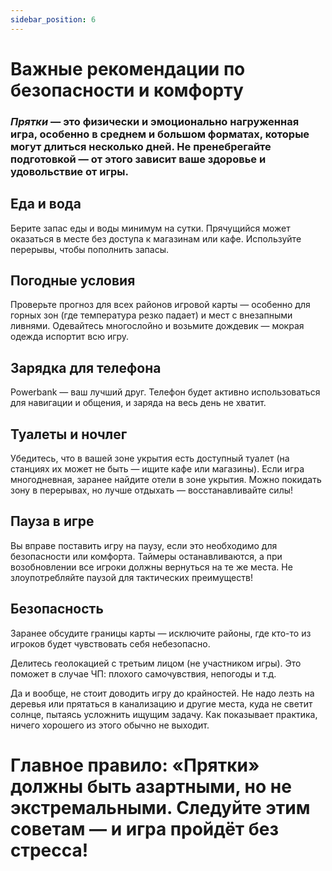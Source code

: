 ```yaml
---
sidebar_position: 6
---
```


# Важные рекомендации по безопасности и комфорту

### _Прятки_ — это физически и эмоционально нагруженная игра, особенно в среднем и большом форматах, которые могут длиться несколько дней. Не пренебрегайте подготовкой — от этого зависит ваше здоровье и удовольствие от игры.

## Еда и вода
Берите запас еды и воды минимум на сутки.
Прячущийся может оказаться в месте без доступа к магазинам или кафе. Используйте перерывы, чтобы пополнить запасы.

## Погодные условия
Проверьте прогноз для всех районов игровой карты — особенно для горных зон (где температура резко падает) и мест с внезапными ливнями.
Одевайтесь многослойно и возьмите дождевик — мокрая одежда испортит всю игру.

## Зарядка для телефона
Powerbank — ваш лучший друг. Телефон будет активно использоваться для навигации и общения, и заряда на весь день не хватит.

## Туалеты и ночлег
Убедитесь, что в вашей зоне укрытия есть доступный туалет (на станциях их может не быть — ищите кафе или магазины).
Если игра многодневная, заранее найдите отели в зоне укрытия.
Можно покидать зону в перерывах, но лучше отдыхать — восстанавливайте силы!

## Пауза в игре
Вы вправе поставить игру на паузу, если это необходимо для безопасности или комфорта.
Таймеры останавливаются, а при возобновлении все игроки должны вернуться на те же места.
Не злоупотребляйте паузой для тактических преимуществ!

## Безопасность
Заранее обсудите границы карты — исключите районы, где кто-то из игроков будет чувствовать себя небезопасно.

Делитесь геолокацией с третьим лицом (не участником игры). Это поможет в случае ЧП: плохого самочувствия, непогоды и т.д.

Да и вообще, не стоит доводить игру до крайностей. Не надо лезть на деревья или прятаться в канализацию и другие места, куда не светит солнце, пытаясь усложнить ищущим задачу. Как показывает практика, ничего хорошего из этого обычно не выходит.

# Главное правило: «Прятки» должны быть азартными, но не экстремальными. Следуйте этим советам — и игра пройдёт без стресса!
